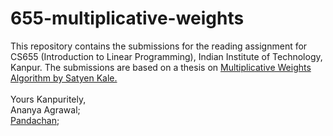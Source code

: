 # 655-multiplicative-weights
This repository contains the submissions for the reading assignment for CS655 (Introduction to Linear Programming), Indian Institute of Technology, Kanpur. The submissions are based on a thesis on [Multiplicative Weights Algorithm by Satyen Kale.](https://www.satyenkale.com/papers/thesis.pdf)\
\
Yours Kanpuritely,\
Ananya Agrawal;\
[Pandachan](mailto:anushka.panda2001@gmail.com);
